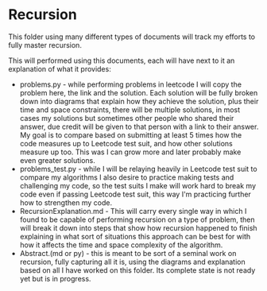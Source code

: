 # Recursion

This folder using many different types of documents will track my efforts to fully master recursion.

This will performed using this documents, each will have next to it an explanation of what it provides:
   - problems.py - while performing problems in leetcode I will copy the problem here, the link and the solution. Each solution will be fully broken down into diagrams that explain how they achieve the solution, plus their time and space constraints, there will be multiple solutions, in most cases my solutions but sometimes other people who shared their answer, due credit will be given to that person with a link to their answer. My goal is to compare based on submitting at least 5 times how the code measures up to Leetcode test suit, and how other solutions measure up too. This was I can grow more and later probably make even greater solutions. 
   - problems_test.py - while I will be relaying heavily in Leetcode test suit to compare my algorithms I also desire to practice making tests and challenging my code, so the test suits I make will work hard to break my code even if passing Leetcode test suit, this way I'm practicing further how to strengthen my code.
   - RecursionExplanation.md - This will carry every single way in which I found to be capable of performing recursion on a type of problem, then will break it down into steps that show how recursion happened to finish explaining in what sort of situations this approach can be best for with how it affects the time and space complexity of the algorithm.
   - Abstract.(md or py) - this is meant to be sort of a seminal work on recursion, fully capturing all it is, using the diagrams and explanation based on all I have worked on this folder. Its complete state is not ready yet but is in progress.   
